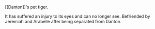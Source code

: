 [[Danton]]'s pet tiger.

It has suffered an injury to its eyes and can no longer see. Befriended by Jeremiah and Arabelle after being separated from Danton.